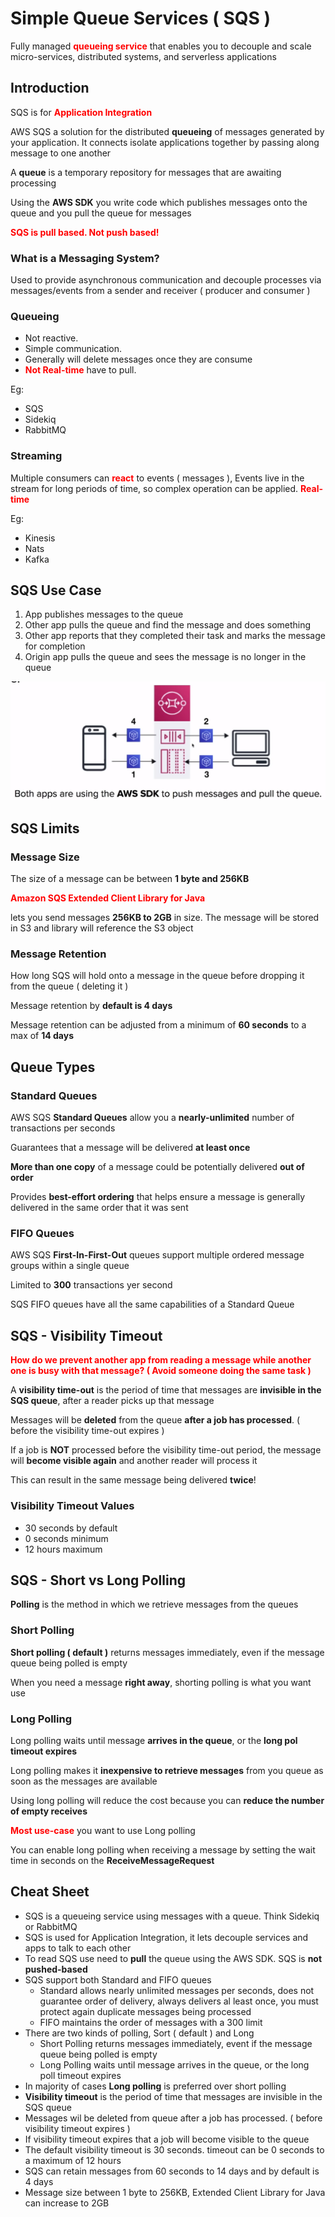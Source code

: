 # Simple Queue Services ( SQS )

Fully managed
<span class="text-red">**queueing service**</span>
that enables you to decouple and scale micro-services,
distributed systems, and serverless applications

## Introduction

SQS is for <span class="text-red">**Application Integration**</span>

AWS SQS a solution for the distributed **queueing** of
messages generated by your application. It connects isolate
applications together by passing along message to one
another

A **queue** is a temporary repository for messages that are
awaiting processing

Using the **AWS SDK** you write code which publishes messages
onto the queue and you pull the queue for messages

<span class="text-red">**SQS is pull based. Not push based!**</span>

### What is a Messaging System?

Used to provide asynchronous communication and decouple processes
via messages/events from a sender and receiver
( producer and consumer )

### Queueing

- Not reactive.
- Simple communication.
- Generally will delete messages once they are consume
- <span class="text-red">**Not Real-time**</span> have to pull.

Eg:

- SQS
- Sidekiq
- RabbitMQ

### Streaming

Multiple consumers can <span class="text-red">**react**</span>
to events ( messages ), Events live in the stream for long
periods of time, so complex operation can be applied.
<span class="text-red">**Real-time**</span>

Eg:

- Kinesis
- Nats
- Kafka

## SQS Use Case

1. App publishes messages to the queue
2. Other app pulls the queue and find the message and
does something
3. Other app reports that they completed their task and
marks the message for completion
4. Origin app pulls the queue and sees the message is no
longer in the queue

<img
  src="../../public/images/sqs/use_case.png"
  alt="Use Case" />

## SQS Limits

### Message Size

The size of a message can be between **1 byte and 256KB**

<span class="text-red">**Amazon SQS Extended Client Library
for Java**</span>

lets you send messages **256KB to 2GB** in size.
The message will be stored in S3 and library will reference
the S3 object

### Message Retention

How long SQS will hold onto a message in the queue before
dropping it from the queue ( deleting it )

Message retention by **default is 4 days**

Message retention can be adjusted from a minimum of
**60 seconds** to a max of **14 days**

## Queue Types

### Standard Queues

AWS SQS **Standard Queues** allow you a **nearly-unlimited**
number of transactions per seconds

Guarantees that a message will be delivered **at least once**

**More than one copy** of a message could be potentially
delivered **out of order**

Provides **best-effort ordering** that helps ensure a message
is generally delivered in the same order that it was sent

### FIFO Queues

AWS SQS **First-In-First-Out** queues support multiple ordered
message groups within a single queue

Limited to **300** transactions yer second

SQS FIFO queues have all the same capabilities of a
Standard Queue

## SQS - Visibility Timeout

<span class="text-red" style="font-weight: bold;">
How do we prevent another app from reading a message while another
one is busy with that message?
( Avoid someone doing the same task )
</span>

A **visibility time-out** is the period of time that messages
are **invisible in the SQS queue**, after a reader picks up
that message

Messages will be **deleted** from the queue
**after a job has processed**. ( before the visibility
time-out expires )

If a job is **NOT** processed before the visibility time-out
period, the message will **become visible again** and another
reader will process it

This can result in the same message being delivered **twice**!

### Visibility Timeout Values

- 30 seconds by default
- 0 seconds minimum
- 12 hours maximum

## SQS - Short vs Long Polling

**Polling** is the method in which we retrieve messages from
the queues

### Short Polling

**Short polling ( default )** returns messages immediately,
even if the message queue being polled is empty

When you need a message **right away**, shorting polling is what
you want use

### Long Polling

Long polling waits until message **arrives in the queue**,
or the **long pol timeout expires**

Long polling makes it **inexpensive to retrieve messages**
from you queue as soon as the messages are available

Using long polling will reduce the cost because you can
**reduce the number of empty receives**

<span class="text-red">**Most use-case**</span> you want to use
Long polling

You can enable long polling when receiving a message by setting
the wait time in seconds on the **ReceiveMessageRequest**

## Cheat Sheet

- SQS is a queueing service using messages with a queue.
Think Sidekiq or RabbitMQ
- SQS is used for Application Integration, it lets decouple
services and apps to talk to each other
- To read SQS use need to **pull** the queue using the AWS SDK.
SQS is **not pushed-based**
- SQS support both Standard and FIFO queues
  - Standard allows nearly unlimited messages per seconds,
  does not guarantee order of delivery, always delivers
  al least once, you must protect again duplicate messages
  being processed
  - FIFO maintains the order of messages with a 300 limit
- There are two kinds of polling, Sort ( default ) and Long
  - Short Polling returns messages immediately, event if the
  message queue being polled is empty
  - Long Polling waits until message arrives in the queue,
  or the long poll timeout expires
- In majority of cases **Long polling** is preferred over
short polling
- **Visibility timeout** is the period of time that messages
are invisible in the SQS queue
- Messages wil be deleted from queue after a job has processed.
( before visibility timeout expires )
- If visibility timeout expires that a job will become visible
to the queue
- The default visibility timeout is 30 seconds. timeout can be
0 seconds to a maximum of 12 hours
- SQS can retain messages from 60 seconds to 14 days and
by default is 4 days
- Message size between 1 byte to 256KB, Extended Client Library
for Java can increase to 2GB



<style>
.text-red {
  color: red;
}
</style>
